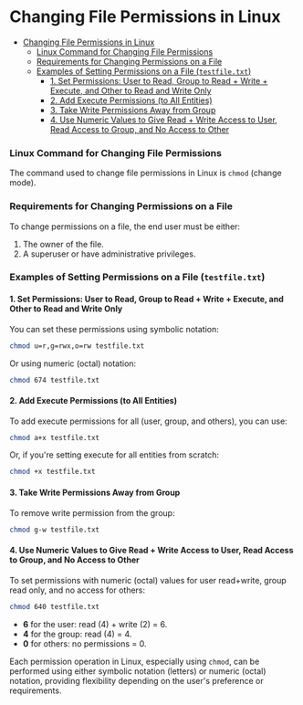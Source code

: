 # Changing File Permissions in Linux

-   [Changing File Permissions in Linux](#changing-file-permissions-in-linux)
    -   [Linux Command for Changing File Permissions](#linux-command-for-changing-file-permissions)
    -   [Requirements for Changing Permissions on a File](#requirements-for-changing-permissions-on-a-file)
    -   [Examples of Setting Permissions on a File (`testfile.txt`)](#examples-of-setting-permissions-on-a-file-testfiletxt)
        -   [1. Set Permissions: User to Read, Group to Read + Write + Execute, and Other to Read and Write Only](#1-set-permissions-user-to-read-group-to-read--write--execute-and-other-to-read-and-write-only)
        -   [2. Add Execute Permissions (to All Entities)](#2-add-execute-permissions-to-all-entities)
        -   [3. Take Write Permissions Away from Group](#3-take-write-permissions-away-from-group)
        -   [4. Use Numeric Values to Give Read + Write Access to User, Read Access to Group, and No Access to Other](#4-use-numeric-values-to-give-read--write-access-to-user-read-access-to-group-and-no-access-to-other)

### Linux Command for Changing File Permissions

The command used to change file permissions in Linux is `chmod` (change mode).

### Requirements for Changing Permissions on a File

To change permissions on a file, the end user must be either:

1. The owner of the file.
2. A superuser or have administrative privileges.

### Examples of Setting Permissions on a File (`testfile.txt`)

#### 1. Set Permissions: User to Read, Group to Read + Write + Execute, and Other to Read and Write Only

You can set these permissions using symbolic notation:

```bash
chmod u=r,g=rwx,o=rw testfile.txt
```

Or using numeric (octal) notation:

```bash
chmod 674 testfile.txt
```

#### 2. Add Execute Permissions (to All Entities)

To add execute permissions for all (user, group, and others), you can use:

```bash
chmod a+x testfile.txt
```

Or, if you're setting execute for all entities from scratch:

```bash
chmod +x testfile.txt
```

#### 3. Take Write Permissions Away from Group

To remove write permission from the group:

```bash
chmod g-w testfile.txt
```

#### 4. Use Numeric Values to Give Read + Write Access to User, Read Access to Group, and No Access to Other

To set permissions with numeric (octal) values for user read+write, group read only, and no access for others:

```bash
chmod 640 testfile.txt
```

-   **6** for the user: read (4) + write (2) = 6.
-   **4** for the group: read (4) = 4.
-   **0** for others: no permissions = 0.

Each permission operation in Linux, especially using `chmod`, can be performed using either symbolic notation (letters) or numeric (octal) notation, providing flexibility depending on the user's preference or requirements.
